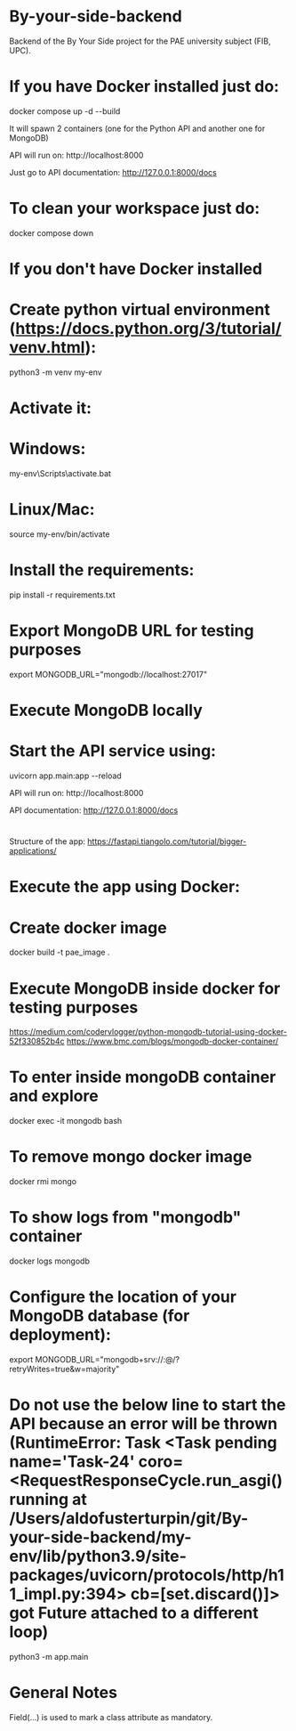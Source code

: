 # By-your-side-backend
Backend of the By Your Side project for the PAE university subject (FIB, UPC).

# If you have Docker installed just do:
docker compose up -d --build

It will spawn 2 containers (one for the Python API and another one for MongoDB)

API will run on:
http://localhost:8000

Just go to API documentation:
http://127.0.0.1:8000/docs

# To clean your workspace just do:
docker compose down

# If you don't have Docker installed
# Create python virtual environment (https://docs.python.org/3/tutorial/venv.html):
python3 -m venv my-env

# Activate it:
# Windows:
my-env\Scripts\activate.bat

# Linux/Mac:
source my-env/bin/activate

# Install the requirements:
pip install -r requirements.txt

# Export MongoDB URL for testing purposes
export MONGODB_URL="mongodb://localhost:27017"

# Execute MongoDB locally

# Start the API service using:
uvicorn app.main:app --reload

API will run on:
http://localhost:8000

API documentation:
http://127.0.0.1:8000/docs

# #########################################################

Structure of the app:
https://fastapi.tiangolo.com/tutorial/bigger-applications/

# Execute the app using Docker:
# Create docker image
docker build -t pae_image .

# Execute MongoDB inside docker for testing purposes
https://medium.com/codervlogger/python-mongodb-tutorial-using-docker-52f330852b4c
https://www.bmc.com/blogs/mongodb-docker-container/

# To enter inside mongoDB container and explore
docker exec -it mongodb bash

# To remove mongo docker image 
docker rmi mongo

# To show logs from "mongodb" container
docker logs mongodb

# Configure the location of your MongoDB database (for deployment):
export MONGODB_URL="mongodb+srv://<username>:<password>@<url>/<db>?retryWrites=true&w=majority"

# Do not use the below line to start the API because an error will be thrown (RuntimeError: Task <Task pending name='Task-24' coro=<RequestResponseCycle.run_asgi() running at /Users/aldofusterturpin/git/By-your-side-backend/my-env/lib/python3.9/site-packages/uvicorn/protocols/http/h11_impl.py:394> cb=[set.discard()]> got Future <Future pending> attached to a different loop)
python3 -m app.main

# General Notes
Field(...) is used to mark a class attribute as mandatory.
